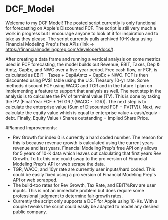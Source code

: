 # DCF_Model
Welcome to my DCF Model! The posted script currently is only functional for forecasting on Apple's Discounted FCF. The script is still very much a work in progress but I encourage anyone to look at it for inspiration and to take as they please. The script currently pulls archived 10-K data using Financial Modeling Prep's free APIs (link -> https://financialmodelingprep.com/developer/docs/). 

After creating a data frame and running a vertical analysis on some metrics used in FCF forecasting, the model builds out Revenue, EBIT, Taxes, Dep & Amtz, CapEx, and NWC over a five-year period. Free cash flow, or FCF, is calculated as EBIT - Taxes + Dep&Amtz + CapEx + NWC. FCF is then discounted using PV$1 table using the U.S. Treasury 10-yr rate. Some methods discount FCF using WACC and TGR and in the future I plan on implementing a feature to support that analysis as well. The next step in the analysis is to calculate the PV of terminal value (TV). This is done by taking the PV (Final Year FCF * 1+TGR / (WACC - TGR)). The next step is to calculate the enterprise value (Sum of Discounted FCF + PV(TV)). Next, we calculate the equity value which is equal to enterprise value + cash/equiv - debt. Finally, Equity Value / Shares outstanding = Implied Share Price. 

#Planned Improvements:
- Rev Growth for index 0 is currently a hard coded number. The reason for this is because revenue growth is calculated using the current years revenue and last years. Financial Modeling Prep's free API only allows for 5 years of 10-K data which leaves out calculating that first years Rev Growth. To fix this one could swap to the pro version of Financial Modeling Prep's API or web scrape the data. 
- TGR, WACC, and 10yr rate are currently user inputs/hard coded. This could be easily fixed using a pro version of Financial Modeling Prep's API or web scrapped. 
- The build-too rates for Rev Growth, Tax Rate, and EBIT%Rev are user inputs. This is not an immediate problem but does require some professional judgment to determine fair growth rates. 
- Currently the script only supports a DCF for Apple using 10-Ks. With a couple tweaks the script could easily be adapted to model any desired public company.

